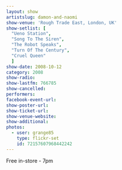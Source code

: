 ```yaml
---
layout: show
artistslug: damon-and-naomi
show-venue: 'Rough Trade East, London, UK'
show-setlist: [
  "Ueno Station",
  "Song To The Siren",
  "The Robot Speaks",
  "Turn Of The Century",
  "Cruel Queen"
  ]
show-date: 2008-10-12
category: 2008
show-radio: 
show-lastfm: 766785
show-cancelled: 
performers: 
facebook-event-url: 
show-poster-url: 
show-ticket-url: 
show-venue-website: 
show-additional: 
photos:
  - user: grange85
    type: flickr-set
    id: 72157607968442242
---
```


Free in-store - 7pm